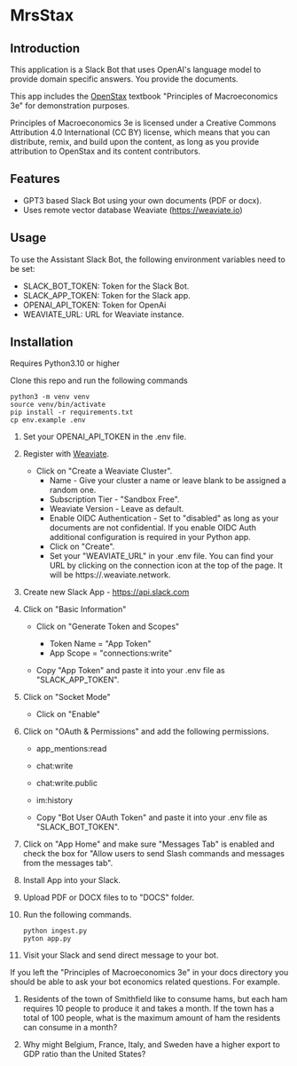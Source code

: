 # MrsStax

## Introduction
This application is a Slack Bot that uses OpenAI's language model to provide domain specific answers.  You provide the documents. 

This app includes the [OpenStax](https://openstax.org) textbook "Principles of Macroeconomics 3e" for demonstration purposes.

Principles of Macroeconomics 3e is licensed under a Creative Commons Attribution 4.0 International (CC BY) license, which means that you can distribute, remix, and build upon the content, as long as you provide attribution to OpenStax and its content contributors.  

## Features
- GPT3 based Slack Bot using your own documents (PDF or docx). 
- Uses remote vector database  Weaviate (https://weaviate.io)

## Usage
To use the Assistant Slack Bot, the following environment variables need to be set:
- SLACK_BOT_TOKEN: Token for the Slack Bot.
- SLACK_APP_TOKEN: Token for the Slack app.
- OPENAI_API_TOKEN: Token for OpenAi
- WEAVIATE_URL: URL for Weaviate instance. 

## Installation
Requires Python3.10 or higher

Clone this repo and run the following commands 

```
python3 -m venv venv
source venv/bin/activate
pip install -r requirements.txt
cp env.example .env
```

1. Set your OPENAI_API_TOKEN in the .env file.

2. Register with [Weaviate](https://auth.wcs.api.weaviate.io/auth/realms/SeMI/protocol/openid-connect/registrations?client_id=wcs&response_type=code&redirect_uri=https://console.weaviate.io/registration-login). 
   - Click on "Create a Weaviate Cluster". 
     - Name - Give your cluster a name or leave blank to be assigned a random one. 
     - Subscription Tier - "Sandbox Free". 
     - Weaviate Version - Leave as default. 
     - Enable OIDC Authentication - Set to "disabled" as long as your documents are not confidential.  If you enable OIDC Auth additional configuration is required in your Python app.   
     - Click on "Create".
     - Set your "WEAVIATE_URL" in your .env file.  You can find your URL by clicking on the connection icon at the top of the page. It will be https://<Cluster-Id>.weaviate.network.

2. Create new Slack App - https://api.slack.com

3. Click on "Basic Information"
   - Click on "Generate Token and Scopes"
     - Token Name = "App Token"
     - App Scope = "connections:write"

   - Copy "App Token" and paste it into your .env file as "SLACK_APP_TOKEN". 

4. Click on "Socket Mode"
   - Click on "Enable"

5. Click on "OAuth & Permissions" and add the following permissions. 
   - app_mentions:read
   - chat:write
   - chat:write.public
   - im:history

   - Copy "Bot User OAuth Token" and paste it into your .env file as "SLACK_BOT_TOKEN". 

6. Click on "App Home" and make sure "Messages Tab" is enabled and check the box for "Allow users to send Slash commands and messages from the messages tab". 

7. Install App into your Slack. 

8. Upload PDF or DOCX files to to "DOCS" folder. 

9. Run the following commands.
 
   ```
   python ingest.py
   pyton app.py
   ```

10. Visit your Slack and send direct message to your bot. 

If you left the "Principles of Macroeconomics 3e" in your docs directory you should be able to ask your bot economics related questions. 
For example. 

1. Residents of the town of Smithfield like to consume hams, but each ham requires 10 people to produce it and takes a month. If the town has a total of 100 people, what is the maximum amount of ham the residents can consume in a month?

2. Why might Belgium, France, Italy, and Sweden have a higher export to GDP ratio than the United States? 
